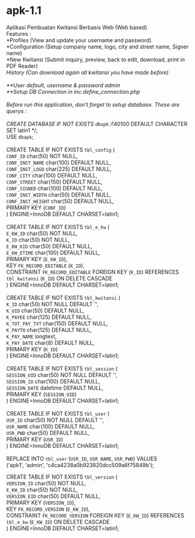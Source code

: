 # apk-1.1
Aplikasi Pembuatan Kwitansi Berbasis Web (Web based)<br/>
Features :<br/>
*Profiles (View and update your username and password)<br/>
*Configuration (Setup company name, logo, city and street name, Signer name)<br/>
*New Kwitansi (Submit inquiry, preview, back to edit, download, print in PDF Reader)<br/>
*History (Can download again all kwitansi you have made before)<br/>
<br/>
**User default, username & password admin<br/>
**Setup DB Connection in inc.define_connection.php<br/>
<br/>
Before run this application, don't forget to setup database. These are querys :<br/>
<br/>
CREATE DATABASE IF NOT EXISTS `dbapk` /*!40100 DEFAULT CHARACTER SET latin1 */;<br/>
USE `dbapk`;<br/>
<br/>
CREATE TABLE IF NOT EXISTS `tbl_config` (<br/>
  `CONF_ID` char(50) NOT NULL,<br/>
  `CONF_INST_NAME` char(100) DEFAULT NULL,<br/>
  `CONF_INST_LOGO` char(225) DEFAULT NULL,<br/>
  `CONF_CITY` char(100) DEFAULT NULL,<br/>
  `CONF_STREET` char(150) DEFAULT NULL,<br/>
  `CONF_SIGNED` char(100) DEFAULT NULL,<br/>
  `CONF_INST_WIDTH` char(50) DEFAULT NULL,<br/>
  `CONF_INST_HEIGHT` char(50) DEFAULT NULL,<br/>
  PRIMARY KEY (`CONF_ID`)<br/>
) ENGINE=InnoDB DEFAULT CHARSET=latin1;<br/>
<br/>
CREATE TABLE IF NOT EXISTS `tbl_e_kw` (<br/>
  `E_KW_ID` char(50) NOT NULL,<br/>
  `K_ID` char(50) NOT NULL,<br/>
  `E_KW_KID` char(50) DEFAULT NULL,<br/>
  `E_KW_ETIME` char(100) DEFAULT NULL,<br/>
  PRIMARY KEY (`E_KW_ID`),<br/>
  KEY `FK_RECORD_EDITABLE` (`K_ID`),<br/>
  CONSTRAINT `FK_RECORD_EDITABLE` FOREIGN KEY (`K_ID`) REFERENCES `tbl_kwitansi` (`K_ID`) ON DELETE CASCADE<br/>
) ENGINE=InnoDB DEFAULT CHARSET=latin1;<br/>
<br/>
CREATE TABLE IF NOT EXISTS `tbl_kwitansi` (<br/>
  `K_ID` char(50) NOT NULL DEFAULT '',<br/>
  `K_UID` char(50) DEFAULT NULL,<br/>
  `K_PAYEE` char(125) DEFAULT NULL,<br/>
  `K_TOT_PAY_TXT` char(150) DEFAULT NULL,<br/>
  `K_PAYTO` char(125) DEFAULT NULL,<br/>
  `K_PAY_NAME` longtext,<br/>
  `K_PAY_DATE` char(8) DEFAULT NULL,<br/>
  PRIMARY KEY (`K_ID`)<br/>
) ENGINE=InnoDB DEFAULT CHARSET=latin1;<br/>
<br/>
CREATE TABLE IF NOT EXISTS `tbl_session` (<br/>
  `SESSION_UID` char(50) NOT NULL DEFAULT '',<br/>
  `SESSION_ID` char(100) DEFAULT NULL,<br/>
  `SESSION_DATE` datetime DEFAULT NULL,<br/>
  PRIMARY KEY (`SESSION_UID`)<br/>
) ENGINE=InnoDB DEFAULT CHARSET=latin1;<br/>
<br/>
CREATE TABLE IF NOT EXISTS `tbl_user` (<br/>
  `USR_ID` char(50) NOT NULL DEFAULT '',<br/>
  `USR_NAME` char(100) DEFAULT NULL,<br/>
  `USR_PWD` char(50) DEFAULT NULL,<br/>
  PRIMARY KEY (`USR_ID`)<br/>
) ENGINE=InnoDB DEFAULT CHARSET=latin1;<br/>
<br/>
REPLACE INTO `tbl_user` (`USR_ID`, `USR_NAME`, `USR_PWD`) VALUES<br/>
	('apk1', 'admin', 'c4ca4238a0b923820dcc509a6f75849b');<br/>

CREATE TABLE IF NOT EXISTS `tbl_version` (<br/>
  `VERSION_ID` char(50) NOT NULL,<br/>
  `E_KW_ID` char(50) NOT NULL,<br/>
  `VERSION_EID` char(50) DEFAULT NULL,<br/>
  PRIMARY KEY (`VERSION_ID`),<br/>
  KEY `FK_RECORD_VERSION` (`E_KW_ID`),<br/>
  CONSTRAINT `FK_RECORD_VERSION` FOREIGN KEY (`E_KW_ID`) REFERENCES `tbl_e_kw` (`E_KW_ID`) ON DELETE CASCADE<br/>
) ENGINE=InnoDB DEFAULT CHARSET=latin1;<br/>

